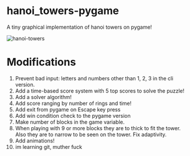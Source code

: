 # hanoi_towers-pygame
A tiny graphical implementation of hanoi towers on pygame!

![hanoi-towers](https://user-images.githubusercontent.com/33204359/144520642-2fdf8aad-7a9c-47cc-8d9f-88c7738d2d77.gif)

# Modifications
1. Prevent bad input: letters and numbers other than 1, 2, 3 in the cli version.
2. Add a time-based score system with 5 top scores to solve the puzzle!
3. Add a solver algorithm!
4. Add score ranging by number of rings and time!
5. Add exit from pygame on Escape key press
6. Add win condition check to the pygame version
7. Make number of blocks in the game variable. 
8. When playing with 9 or more blocks they are to thick to fit the tower. Also they are to narrow to be seen on the tower. Fix adaptivity.
9. Add animations!
10. im learning git, muther fuck